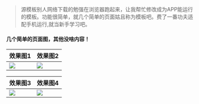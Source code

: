 > 源模板别人网络下载的勉强在浏览器跑起来，让我帮忙修改成为APP能运行的模板。功能很简单，就几个简单的页面姑且称为模板吧。费了一番功夫适配手机运行,就当新手学习吧。

#### 几个简单的页面图，其他没啥内容！

效果图1 | 效果图2
--------------|----------------------
![](https://upload-images.jianshu.io/upload_images/1859207-e105455acd818d80.jpg?imageMogr2/auto-orient/strip%7CimageView2/2/w/1240) |![](https://upload-images.jianshu.io/upload_images/1859207-f4d901869bcb261a.jpg?imageMogr2/auto-orient/strip%7CimageView2/2/w/1240)

效果图3 | 效果图4
--------------|----------------------
![](https://upload-images.jianshu.io/upload_images/1859207-ac189275df44c651.jpg?imageMogr2/auto-orient/strip%7CimageView2/2/w/1240)|![](https://upload-images.jianshu.io/upload_images/1859207-ecd9285d631b2d75.jpg?imageMogr2/auto-orient/strip%7CimageView2/2/w/1240)



